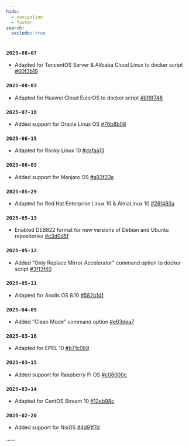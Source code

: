 ```yaml
---
hide:
  - navigation
  - footer
search:
  exclude: true
---
```


### `2025-08-07`

  * Adapted for TencentOS Server & Alibaba Cloud Linux to docker script [#00f3b19](https://github.com/SuperManito/LinuxMirrors/commit/00f3b19edfcb152f22337306e7fc25e135e75c14)

### `2025-08-03`

  * Adapted for Huawei Cloud EulerOS to docker script [#b19f748](https://github.com/SuperManito/LinuxMirrors/commit/b19f748154d66fa6a385726ae899db5740499a7e)

### `2025-07-18`

  * Added support for Oracle Linux OS [#76b8b08](https://github.com/SuperManito/LinuxMirrors/commit/76b8b0834ae493ed8731c83440c4a8f4dcad17dc)

### `2025-06-15`

  * Adapted for Rocky Linux 10 [#dafaa13](https://github.com/SuperManito/LinuxMirrors/commit/dafaa13e44209d719b5b6f06f4cc3c4f2ef24d3b)

### `2025-06-03`

  * Added support for Manjaro OS [#a93f23e](https://github.com/SuperManito/LinuxMirrors/commit/a93f23e48d4ffbffb0e04efcf33138fc7218b560)

### `2025-05-29`

  * Adapted for Red Hat Enterprise Linux 10 & AlmaLinux 10 [#26f493a](https://github.com/SuperManito/LinuxMirrors/commit/26f493a762221569404d45a6556afd7945ac75f8)

### `2025-05-13`

  * Enabled DEB822 format for new versions of Debian and Ubuntu repositories [#c3d0d5f](https://github.com/SuperManito/LinuxMirrors/commit/c3d0d5fa2c0993e104711f55e37fa8ada1031b5e)

### `2025-05-12`

  * Added "Only Replace Mirror Accelerator" command option to docker script [#3f13f40](https://github.com/SuperManito/LinuxMirrors/commit/3f13f40111fa3631555ca7104cea21b4bb5adefa)

### `2025-05-11`

  * Adapted for Anolis OS 8.10 [#582b1d1](https://github.com/SuperManito/LinuxMirrors/commit/582b1d1fbcc3cab4899d4d400cf9a51023773aad)

### `2025-04-05`

  * Added "Clean Mode" command option [#e63dea7](https://github.com/SuperManito/LinuxMirrors/commit/e63dea7e64fa6c31ecee3c02b143924ab12917b4)

### `2025-03-16`

  * Adapted for EPEL 10 [#b71c0b9](https://github.com/SuperManito/LinuxMirrors/commit/b71c0b9790cc1dfb431729b817e726d6dd19a555)

### `2025-03-15`

  * Added support for Raspberry Pi OS [#c08000c](https://github.com/SuperManito/LinuxMirrors/commit/c08000cb645994d669e5ca2678d429a9d9eb3c90)

### `2025-03-14`

  * Adapted for CentOS Stream 10 [#12eb98c](https://github.com/SuperManito/LinuxMirrors/commit/12eb98ce2945294873bfaa7b422fda175d9f8c10)

### `2025-02-20`

  * Added support for NixOS [#4d91f7d](https://github.com/SuperManito/LinuxMirrors/commit/4d91f7d1b2ddd58f7794cc7620d0ea7e4f9af02b)

......
